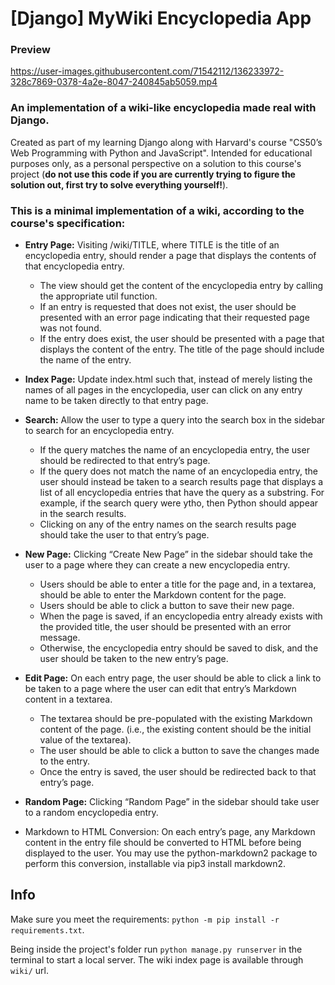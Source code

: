 # [Django] MyWiki Encyclopedia App

### Preview

https://user-images.githubusercontent.com/71542112/136233972-328c7869-0378-4a2e-8047-240845ab5059.mp4

### An implementation of a wiki-like encyclopedia made real with Django.

Created as part of my learning Django along with Harvard's course "CS50’s Web Programming with Python and JavaScript". Intended for educational purposes only, as a personal perspective on a solution to this course's project (**do not use this code if you are currently trying to figure the solution out, first try to solve everything yourself!**).

### This is a minimal implementation of a wiki, according to the course's specification:

* **Entry Page:** Visiting /wiki/TITLE, where TITLE is the title of an encyclopedia entry, should render a page that displays the contents of that encyclopedia entry.
  * The view should get the content of the encyclopedia entry by calling the appropriate util function.
  * If an entry is requested that does not exist, the user should be presented with an error page indicating that their requested page was not found.
  * If the entry does exist, the user should be presented with a page that displays the content of the entry. The title of the page should include the name of the entry.

* **Index Page:** Update index.html such that, instead of merely listing the names of all pages in the encyclopedia, user can click on any entry name to be taken directly to that entry page.

* **Search:** Allow the user to type a query into the search box in the sidebar to search for an encyclopedia entry.
  * If the query matches the name of an encyclopedia entry, the user should be redirected to that entry’s page.
  * If the query does not match the name of an encyclopedia entry, the user should instead be taken to a search results page that displays a list of all encyclopedia entries that have the query as a substring. For example, if the search query were ytho, then Python should appear in the search results.
  * Clicking on any of the entry names on the search results page should take the user to that entry’s page.

* **New Page:** Clicking “Create New Page” in the sidebar should take the user to a page where they can create a new encyclopedia entry.
  * Users should be able to enter a title for the page and, in a textarea, should be able to enter the Markdown content for the page.
  * Users should be able to click a button to save their new page.
  * When the page is saved, if an encyclopedia entry already exists with the provided title, the user should be presented with an error message.
  * Otherwise, the encyclopedia entry should be saved to disk, and the user should be taken to the new entry’s page.

* **Edit Page:** On each entry page, the user should be able to click a link to be taken to a page where the user can edit that entry’s Markdown content in a textarea.
  * The textarea should be pre-populated with the existing Markdown content of the page. (i.e., the existing content should be the initial value of the textarea).
  * The user should be able to click a button to save the changes made to the entry.
  * Once the entry is saved, the user should be redirected back to that entry’s page.

* **Random Page:** Clicking “Random Page” in the sidebar should take user to a random encyclopedia entry.

* Markdown to HTML Conversion: On each entry’s page, any Markdown content in the entry file should be converted to HTML before being displayed to the user. You may use the python-markdown2 package to perform this conversion, installable via pip3 install markdown2.

## Info
Make sure you meet the requirements: `python -m pip install -r requirements.txt`.

Being inside the project's folder run `python manage.py runserver` in the terminal to start a local server.
The wiki index page is available through `wiki/` url.
